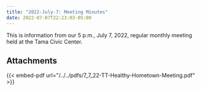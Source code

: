 ```yaml
---
title: "2022-July-7: Meeting Minutes"
date: 2022-07-07T22:23:03-05:00
---
```

This is information from our 5 p.m., July 7, 2022, regular monthly meeting held at the Tama Civic Center. 
 
## Attachments

{{< embed-pdf url="/../../pdfs/7_7_22-TT-Healthy-Hometown-Meeting.pdf" >}}
